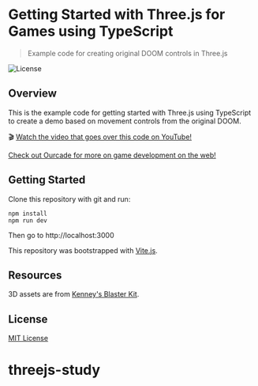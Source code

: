# Getting Started with Three.js for Games using TypeScript
> Example code for creating original DOOM controls in Three.js

![License](https://img.shields.io/badge/license-MIT-green)

## Overview

This is the example code for getting started with Three.js using TypeScript to create a demo based on movement controls from the original DOOM.

🎬 [Watch the video that goes over this code on YouTube!](https://youtu.be/p4BHphMBlFA)

[Check out Ourcade for more on game development on the web!](https://ourcade.co)

## Getting Started

Clone this repository with git and run:

```
npm install
npm run dev
```

Then go to http://localhost:3000

This repository was bootstrapped with [Vite.js](https://vitejs.dev/).

## Resources

3D assets are from [Kenney's Blaster Kit](https://kenney.nl/assets/blaster-kit).

## License

[MIT License](https://github.com/ourcade/threejs-getting-started/blob/master/LICENSE)
# threejs-study
